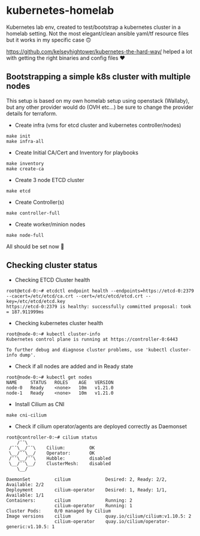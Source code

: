 # kubernetes-homelab
Kubernetes lab env, created to test/bootstrap a kubernetes cluster in a homelab setting. Not the most elegant/clean ansible yaml/tf resource files but it works in my specific case 🙃

https://github.com/kelseyhightower/kubernetes-the-hard-way/ helped a lot with getting the right binaries and config files ❤️

## Bootstrapping a simple k8s cluster with multiple nodes

This setup is based on my own homelab setup using openstack (Wallaby), but any other provider would do (OVH etc...) be sure to change the provider details for terraform.

- Create infra (vms for etcd cluster and kubernetes controller/nodes)
```
make init
make infra-all
```

- Create Initial CA/Cert and Inventory for playbooks
```
make inventory
make create-ca
```

- Create 3 node ETCD cluster
```
make etcd
```

- Create Controller(s)
```
make controller-full
```

- Create worker/minion nodes
```
make node-full
```

All should be set now 🤞

## Checking cluster status

- Checking ETCD Cluster health
```
root@etcd-0:~# etcdctl endpoint health --endpoints=https://etcd-0:2379 --cacert=/etc/etcd/ca.crt --cert=/etc/etcd/etcd.crt --key=/etc/etcd/etcd.key
https://etcd-0:2379 is healthy: successfully committed proposal: took = 187.911999ms
```

- Checking kubernetes cluster health
```
root@node-0:~# kubectl cluster-info
Kubernetes control plane is running at https://controller-0:6443

To further debug and diagnose cluster problems, use 'kubectl cluster-info dump'.
```

- Check if all nodes are added and in Ready state
```
root@node-0:~# kubectl get nodes
NAME     STATUS   ROLES    AGE   VERSION
node-0   Ready    <none>   10m   v1.21.0
node-1   Ready    <none>   10m   v1.21.0
```

- Install Cilium as CNI
```
make cni-cilium
```

- Check if cilium operator/agents are deployed correctly as Daemonset
```
root@controller-0:~# cilium status
    /¯¯\
 /¯¯\__/¯¯\    Cilium:         OK
 \__/¯¯\__/    Operator:       OK
 /¯¯\__/¯¯\    Hubble:         disabled
 \__/¯¯\__/    ClusterMesh:    disabled
    \__/

DaemonSet         cilium             Desired: 2, Ready: 2/2, Available: 2/2
Deployment        cilium-operator    Desired: 1, Ready: 1/1, Available: 1/1
Containers:       cilium             Running: 2
                  cilium-operator    Running: 1
Cluster Pods:     0/0 managed by Cilium
Image versions    cilium             quay.io/cilium/cilium:v1.10.5: 2
                  cilium-operator    quay.io/cilium/operator-generic:v1.10.5: 1
```
